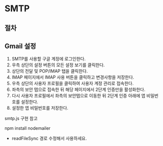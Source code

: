 # SMTP

## 절차

## Gmail 설정

1. SMTP를 사용할 구글 계정에 로그인한다.
2. 우측 상단의 설정 버튼의 모든 설정 보기를 클릭한다.
3. 상단의 전달 및 POP/IMAP 탭을 클릭한다.
4. IMAP 페이지에서 IMAP 사용 버튼을 클릭하고 변경사항을 저장한다.
5. 우측 상단의 사용자 프로필을 클릭하여 사용자 계정 관리로 접속한다.
6. 좌측의 보안 탭으로 접속한 뒤 해당 페이지에서 2단계 인증만을 활성화한다.
7. 다시 사용자 프로필에서 좌측의 보안탭으로 이동한 뒤 2단계 인증 아래에 앱 비밀번호를 설정한다.
8. 설정한 앱 비밀번호를 저장한다.

smtp.js 구현 참고

npm install nodemailer

+ readFileSync 경로 수정해서 사용하세요.
